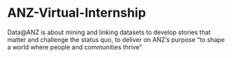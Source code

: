 # ANZ-Virtual-Internship
Data@ANZ is about mining and linking datasets to develop stories that matter and challenge the status quo, to deliver on ANZ’s purpose “to shape a world where people and communities thrive” 
